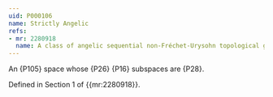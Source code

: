 ```yaml
---
uid: P000106
name: Strictly Angelic
refs:
- mr: 2280918
  name: A class of angelic sequential non-Fréchet-Urysohn topological groups
---
```

An {P105} space whose {P26} {P16} subspaces are {P28}.

Defined in Section 1 of {{mr:2280918}}.
